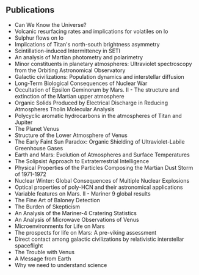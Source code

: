<h2>Publications</h2>



<ul>

                             

 <li><a target="_blank" href="https://github.com/manjunath5496/Carl-Sagan-Papers/blob/main/c(1).pdf" style="text-decoration:none;">Can We Know the Universe?</a></li>

 <li><a target="_blank" href="https://github.com/manjunath5496/Carl-Sagan-Papers/blob/main/c(2).pdf" style="text-decoration:none;">Volcanic resurfacing rates and implications
for volatiles on Io</a></li>

<li><a target="_blank" href="https://github.com/manjunath5496/Carl-Sagan-Papers/blob/main/c(3).pdf" style="text-decoration:none;">Sulphur flows on Io</a></li>
 <li><a target="_blank" href="https://github.com/manjunath5496/Carl-Sagan-Papers/blob/main/c(4).pdf" style="text-decoration:none;">Implications of Titan's north-south
brightness asymmetry</a></li>                              
<li><a target="_blank" href="https://github.com/manjunath5496/Carl-Sagan-Papers/blob/main/c(5).pdf" style="text-decoration:none;">Scintillation-induced Intermittency in SETI </a></li>
<li><a target="_blank" href="https://github.com/manjunath5496/Carl-Sagan-Papers/blob/main/c(6).pdf" style="text-decoration:none;">An analysis of Martian photometry and polarimetry</a></li>
 <li><a target="_blank" href="https://github.com/manjunath5496/Carl-Sagan-Papers/blob/main/c(7).pdf" style="text-decoration:none;">Minor constituents in planetary atmospheres: Ultraviolet spectroscopy from the Orbiting Astronomical Observatory</a></li>

 <li><a target="_blank" href="https://github.com/manjunath5496/Carl-Sagan-Papers/blob/main/c(8).pdf" style="text-decoration:none;">Galactic civilizations: Population dynamics and interstellar diffusion</a></li>
   <li><a target="_blank" href="https://github.com/manjunath5496/Carl-Sagan-Papers/blob/main/c(9).pdf" style="text-decoration:none;">Long-Term Biological Consequences of Nuclear War</a></li>
  
   
 <li><a target="_blank" href="https://github.com/manjunath5496/Carl-Sagan-Papers/blob/main/c(10).pdf" style="text-decoration:none;">Occultation of Epsilon Geminorum by Mars. II - The structure and extinction of the Martian upper atmosphere</a></li>                              
<li><a target="_blank" href="https://github.com/manjunath5496/Carl-Sagan-Papers/blob/main/c(11).pdf" style="text-decoration:none;">Organic Solids Produced by Electrical Discharge in Reducing Atmospheres Tholin Molecular Analysis</a></li>
<li><a target="_blank" href="https://github.com/manjunath5496/Carl-Sagan-Papers/blob/main/c(12).pdf" style="text-decoration:none;">Polycyclic aromatic hydrocarbons in the atmospheres of Titan and Jupiter</a></li>
<li><a target="_blank" href="https://github.com/manjunath5496/Carl-Sagan-Papers/blob/main/c(13).pdf" style="text-decoration:none;">The Planet Venus</a></li>

<li><a target="_blank" href="https://github.com/manjunath5496/Carl-Sagan-Papers/blob/main/c(14).pdf" style="text-decoration:none;">Structure of the Lower Atmosphere of Venus</a></li>
                              
<li><a target="_blank" href="https://github.com/manjunath5496/Carl-Sagan-Papers/blob/main/c(15).pdf" style="text-decoration:none;">The Early Faint Sun Paradox: Organic Shielding of Ultraviolet-Labile Greenhouse Gases</a></li>

<li><a target="_blank" href="https://github.com/manjunath5496/Carl-Sagan-Papers/blob/main/c(16).pdf" style="text-decoration:none;">Earth and Mars: Evolution of Atmospheres and Surface Temperatures</a></li>

  <li><a target="_blank" href="https://github.com/manjunath5496/Carl-Sagan-Papers/blob/main/c(17).pdf" style="text-decoration:none;">The Solipsist Approach to Extraterrestrial Intelligence</a></li>   
  
<li><a target="_blank" href="https://github.com/manjunath5496/Carl-Sagan-Papers/blob/main/c(18).pdf" style="text-decoration:none;">Physical Properties of the Particles Composing the Martian Dust Storm of 1971-1972</a></li> 

  
<li><a target="_blank" href="https://github.com/manjunath5496/Carl-Sagan-Papers/blob/main/c(19).pdf" style="text-decoration:none;">Nuclear Winter: Global Consequences of Multiple Nuclear Explosions</a></li> 

<li><a target="_blank" href="https://github.com/manjunath5496/Carl-Sagan-Papers/blob/main/c(20).pdf" style="text-decoration:none;">Optical properties of poly-HCN and their astronomical applications</a></li>

<li><a target="_blank" href="https://github.com/manjunath5496/Carl-Sagan-Papers/blob/main/c(21).pdf" style="text-decoration:none;">Variable features on Mars. II - Mariner 9 global results</a></li>
<li><a target="_blank" href="https://github.com/manjunath5496/Carl-Sagan-Papers/blob/main/c(22).pdf" style="text-decoration:none;">The Fine Art of Baloney Detection</a></li> 
 <li><a target="_blank" href="https://github.com/manjunath5496/Carl-Sagan-Papers/blob/main/c(23).pdf" style="text-decoration:none;">The Burden of Skepticism</a></li> 
 

   <li><a target="_blank" href="https://github.com/manjunath5496/Carl-Sagan-Papers/blob/main/c(24).pdf" style="text-decoration:none;">An Analysis of the Mariner-4 Cratering Statistics</a></li>
 
   <li><a target="_blank" href="https://github.com/manjunath5496/Carl-Sagan-Papers/blob/main/c(25).pdf" style="text-decoration:none;">An Analysis of Microwave Observations of Venus</a></li>                              
 <li><a target="_blank" href="https://github.com/manjunath5496/Carl-Sagan-Papers/blob/main/c(26).pdf" style="text-decoration:none;">Microenvironments for Life on Mars</a></li>
 <li><a target="_blank" href="https://github.com/manjunath5496/Carl-Sagan-Papers/blob/main/c(27).pdf" style="text-decoration:none;">
The prospects for life on Mars: A pre-viking assessment</a></li>
   
<li><a target="_blank" href="https://github.com/manjunath5496/Carl-Sagan-Papers/blob/main/c(28).pdf" style="text-decoration:none;">Direct contact among galactic civilizations by relativistic interstellar spaceflight</a></li>
 
   <li><a target="_blank" href="https://github.com/manjunath5496/Carl-Sagan-Papers/blob/main/c(29).pdf" style="text-decoration:none;">
The Trouble with Venus </a></li>                              
 <li><a target="_blank" href="https://github.com/manjunath5496/Carl-Sagan-Papers/blob/main/c(30).pdf" style="text-decoration:none;">A Message from Earth</a></li>
 <li><a target="_blank" href="https://github.com/manjunath5496/Carl-Sagan-Papers/blob/main/c(31).pdf" style="text-decoration:none;">
Why we need to understand science</a></li>
   
     
   
   
   
   
   
   
   
 </ul>
